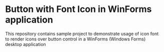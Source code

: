 # Button with Font Icon in WinForms application
This repository contains sample project to demonstrate usage of icon font to render icons over button control in a WinForms (Windows Forms) desktop application
